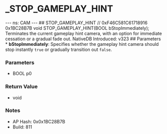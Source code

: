 # _STOP_GAMEPLAY_HINT

--- ns: CAM --- ## STOP_GAMEPLAY_HINT  // 0xF46C581C61718916 0x1BC28B7B void STOP_GAMEPLAY_HINT(BOOL bStopImmediately);  Terminates the current gameplay hint camera, with an option for immediate cessation or a gradual fade out.  NativeDB Introduced: v323  ## Parameters * **bStopImmediately**: Specifies whether the gameplay hint camera should stop instantly `true` or gradually transition out `false`.

### Parameters
* BOOL p0

### Return Value
* void

### Notes
* AP Hash: 0x0x1BC28B7B
* Build: 811

